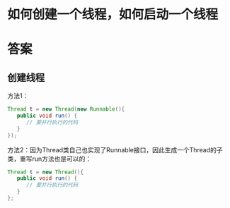 # 如何创建一个线程，如何启动一个线程

# 答案

## 创建线程
方法1：

```java
Thread t = new Thread(new Runnable(){
   public void run() {
      // 要并行执行的代码
   }
});
```
方法2：因为Thread类自己也实现了Runnable接口，因此生成一个Thread的子类，重写run方法也是可以的：

```java
Thread t = new Thread(){
   public void run() {
      // 要并行执行的代码
   }
};
```
